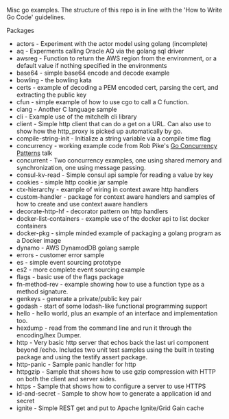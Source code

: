 Misc go examples. The structure of this repo is in line with the 
'How to Write Go Code' guidelines.

Packages

* actors - Experiment with the actor model using golang (incomplete)
* aq - Experments calling Oracle AQ via the golang sql driver
* awsreg - Function to return the AWS region from the environment, or a
default value if nothing specified in the environments
* base64 - simple base64 encode and decode example
* bowling - the bowling kata
* certs - example of decoding a PEM encoded cert, parsing the cert, and extracting the public key
* cfun - simple example of how to use cgo to call a C function.
* clang - Another C language sample
* cli - Example use of the mitchelh cli library
* client - Simple http client that can do a get on a URL. Can also use to show how the http_proxy is picked
up automatically by go.
* compile-string-init - Initialize a string variable via a compile time flag
* concurrency - working example code from Rob Pike's [Go Concurrency Patterns](https://talks.golang.org/2012/concurrency.slide#1) talk
* concurrent - Two concurrency examples, one using shared memory and synchronization, one using message passing.
* consul-kv-read - Simple consul api sample for reading a value by key
* cookies - simple http cookie jar sample
* ctx-hierarchy - example of wiring in context aware http handlers
* custom-handler - package for context aware handlers and samples of how to create and use context aware handlers
* decorate-http-hf - decorator pattern on http handlers
* docker-list-containers - example use of the docker api to list docker containers
* docker-pkg - simple minded example of packaging a golang program as a Docker image
* dynamo - AWS DynamodDB golang sample
* errors - customer error sample
* es - simple event sourcing prototype
* es2 - more complete event sourcing example
* flags - basic use of the flags package
* fn-method-rev - example showing how to use a function type as a method signature.
* genkeys - generate a private/public key pair
* godash - start of some lodash-like functional programming support
* hello - hello world, plus an example of an interface and implementation too.
* hexdump - read from the command line and run it through the encoding/hex Dumper.
* http - Very basic http server that echos back the last uri component beyond /echo. Includes two unit test
samples using the built in testing package and using the testify assert package.
* http-panic - Sample panic handler for http
* httpgzip - Sample that shows how to use gzip compression with HTTP on both the client and server sides.
* https - Sample that shows how to configure a server to use HTTPS
* id-and-secret - Sample to show how to generate a application id and secret
* ignite - Simple REST get and put to Apache Ignite/Grid Gain cache




